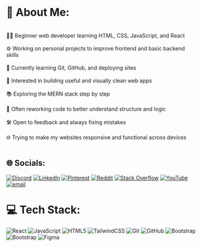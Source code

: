 # 💫 About Me:
<br>👨‍💻 Beginner web developer learning HTML, CSS, JavaScript, and React<br><br>⚙️ Working on personal projects to improve frontend and basic backend skills<br><br>🧠 Currently learning Git, GitHub, and deploying sites<br><br>🎯 Interested in building useful and visually clean web apps<br><br>📚 Exploring the MERN stack step by step<br><br>🔄 Often reworking code to better understand structure and logic<br><br>🛠️ Open to feedback and always fixing mistakes<br><br>🌐 Trying to make my websites responsive and functional across devices<br><br>


## 🌐 Socials:
[![Discord](https://img.shields.io/badge/Discord-%237289DA.svg?logo=discord&logoColor=white)](https://discord.gg/603516332629295126) [![LinkedIn](https://img.shields.io/badge/LinkedIn-%230077B5.svg?logo=linkedin&logoColor=white)](https://linkedin.com/in/https://www.linkedin.com/in/sanju-m-lal/) [![Pinterest](https://img.shields.io/badge/Pinterest-%23E60023.svg?logo=Pinterest&logoColor=white)](https://pinterest.com/http://in.pinterest.com/sanjumlal/) [![Reddit](https://img.shields.io/badge/Reddit-%23FF4500.svg?logo=Reddit&logoColor=white)](https://reddit.com/user/Present_Sign5858) [![Stack Overflow](https://img.shields.io/badge/-Stackoverflow-FE7A16?logo=stack-overflow&logoColor=white)](https://stackoverflow.com/users/sanju-m-lal) [![YouTube](https://img.shields.io/badge/YouTube-%23FF0000.svg?logo=YouTube&logoColor=white)](https://youtube.com/@UCXSfhQrz54A9ZZacTDXsIaQ) [![email](https://img.shields.io/badge/Email-D14836?logo=gmail&logoColor=white)](mailto:sanjumlal@gmail.com) 

# 💻 Tech Stack:
![React](https://img.shields.io/badge/react-%2320232a.svg?style=plastic&logo=react&logoColor=%2361DAFB) ![JavaScript](https://img.shields.io/badge/javascript-%23323330.svg?style=plastic&logo=javascript&logoColor=%23F7DF1E) ![HTML5](https://img.shields.io/badge/html5-%23E34F26.svg?style=plastic&logo=html5&logoColor=white) ![TailwindCSS](https://img.shields.io/badge/tailwindcss-%2338B2AC.svg?style=plastic&logo=tailwind-css&logoColor=white) ![Git](https://img.shields.io/badge/git-%23F05033.svg?style=plastic&logo=git&logoColor=white) ![GitHub](https://img.shields.io/badge/github-%23121011.svg?style=plastic&logo=github&logoColor=white) ![Bootstrap](https://img.shields.io/badge/bootstrap-%238511FA.svg?style=plastic&logo=bootstrap&logoColor=white) ![Bootstrap](https://img.shields.io/badge/bootstrap-%238511FA.svg?style=plastic&logo=bootstrap&logoColor=white) ![Figma](https://img.shields.io/badge/figma-%23F24E1E.svg?style=plastic&logo=figma&logoColor=white)
